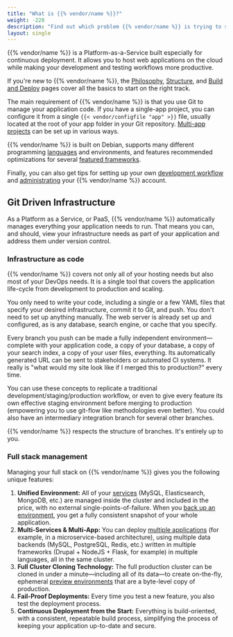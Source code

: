 ```yaml
---
title: "What is {{% vendor/name %}}?"
weight: -220
description: "Find out which problem {{% vendor/name %}} is trying to solve."
layout: single
---
```


{{% vendor/name %}} is a Platform-as-a-Service built especially for continuous deployment.
It allows you to host web applications on the cloud while making your development and testing workflows more productive.

If you're new to {{% vendor/name %}}, the [Philosophy](/learn/overview/philosophy.md), [Structure](/learn/overview/structure.md),
and [Build and Deploy](/learn/overview/build-deploy.md) pages cover all the basics to start on the right track.

The main requirement of {{% vendor/name %}} is that you use Git to manage your application code.
If you have a single-app project, you can configure it from a single `{{< vendor/configfile "app" >}}` file,
usually located at the root of your app folder in your Git repository.
[Multi-app projects](/create-apps/multi-app/_index.md) can be set up in various ways.

{{% vendor/name %}} is built on Debian, supports many different programming [languages](/languages.md) and environments,
and features recommended optimizations for several [featured frameworks](/get-started/_index.md).

Finally, you can also get tips for setting up your own [development workflow](/development/_index.md)
and [administrating](/administration/_index.md) your {{% vendor/name %}} account.

## Git Driven Infrastructure

As a Platform as a Service, or PaaS, {{% vendor/name %}} automatically manages everything your application needs to run.
That means you can, and should, view your infrastructure needs as part of your application and address them under version control.

### Infrastructure as code

{{% vendor/name %}} covers not only all of your hosting needs but also most of your DevOps needs. It is a single tool that covers the application life-cycle from development to production and scaling.

You only need to write your code, including a single or a few YAML files that specify your desired infrastructure, commit it to Git, and push.
You don't need to set up anything manually. The web server is already set up and configured, as is any database, search engine, or cache that you specify.

Every branch you push can be made a fully independent environment—complete with your application code, a copy of your database, a copy of your search index, a copy of your user files, everything.
Its automatically generated URL can be sent to stakeholders or automated CI systems.
It really is "what would my site look like if I merged this to production?" every time.

You can use these concepts to replicate a traditional development/staging/production workflow, or even to give every feature its own effective staging environment before merging to production (empowering you to use git-flow like methodologies even better). You could also have an intermediary integration branch for several other branches.

{{% vendor/name %}} respects the structure of branches. It's entirely up to you.

### Full stack management

Managing your full stack on {{% vendor/name %}} gives you the following unique features:

1.  **Unified Environment:** All of your [services](/add-services/_index.md) (MySQL, Elasticsearch, MongoDB, etc.) are managed inside the cluster and included in the price, with no external single-points-of-failure. When you [back up an environment](/environments/backup.md), you get a fully consistent snapshot of your whole application.
2.  **Multi-Services & Multi-App:** You can deploy [multiple applications](/create-apps/multi-app/_index.md) (for example, in a microservice-based architecture), using multiple data backends (MySQL, PostgreSQL, Redis, etc.) written in multiple frameworks (Drupal + NodeJS + Flask, for example) in multiple languages, all in the same cluster.
3.  **Full Cluster Cloning Technology:** The full production cluster can be cloned in under a minute—including all of its data—to create on-the-fly, ephemeral [preview environments](/glossary/_index.md#preview-environment) that are a byte-level copy of production.
4.  **Fail-Proof Deployments:** Every time you test a new feature, you also test the deployment process.
5.  **Continuous Deployment from the Start:** Everything is build-oriented, with a consistent, repeatable build process, simplifying the process of keeping your application up-to-date and secure.
